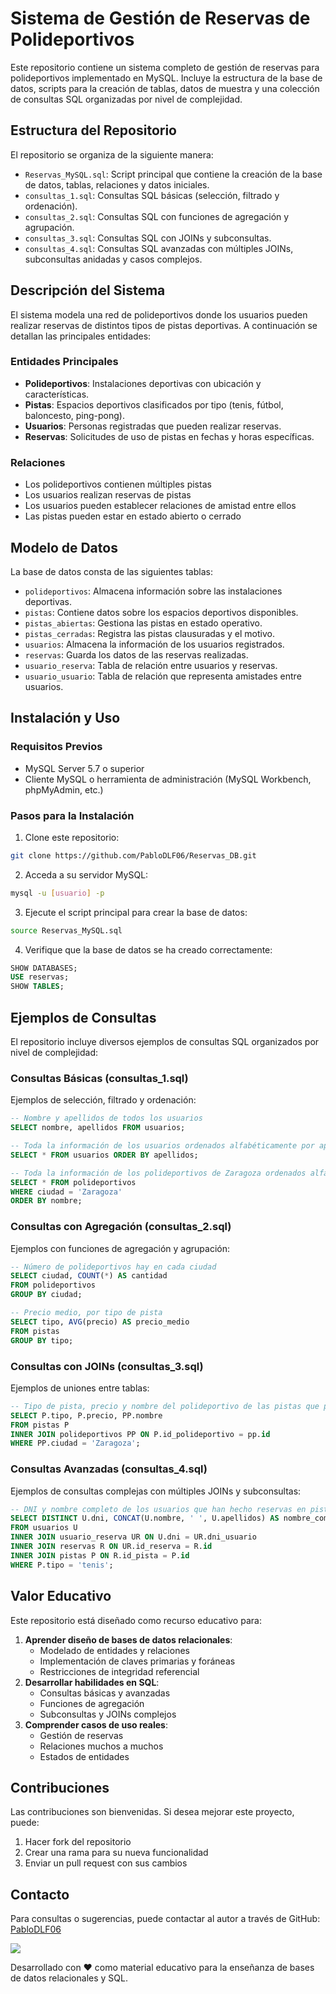 # Sistema de Gestión de Reservas de Polideportivos

Este repositorio contiene un sistema completo de gestión de reservas para polideportivos implementado en MySQL. Incluye la estructura de la base de datos, scripts para la creación de tablas, datos de muestra y una colección de consultas SQL organizadas por nivel de complejidad.

## Estructura del Repositorio

El repositorio se organiza de la siguiente manera:

- `Reservas_MySQL.sql`: Script principal que contiene la creación de la base de datos, tablas, relaciones y datos iniciales.
- `consultas_1.sql`: Consultas SQL básicas (selección, filtrado y ordenación).
- `consultas_2.sql`: Consultas SQL con funciones de agregación y agrupación.
- `consultas_3.sql`: Consultas SQL con JOINs y subconsultas.
- `consultas_4.sql`: Consultas SQL avanzadas con múltiples JOINs, subconsultas anidadas y casos complejos.


## Descripción del Sistema

El sistema modela una red de polideportivos donde los usuarios pueden realizar reservas de distintos tipos de pistas deportivas. A continuación se detallan las principales entidades:

### Entidades Principales

- **Polideportivos**: Instalaciones deportivas con ubicación y características.
- **Pistas**: Espacios deportivos clasificados por tipo (tenis, fútbol, baloncesto, ping-pong).
- **Usuarios**: Personas registradas que pueden realizar reservas.
- **Reservas**: Solicitudes de uso de pistas en fechas y horas específicas.


### Relaciones

- Los polideportivos contienen múltiples pistas
- Los usuarios realizan reservas de pistas
- Los usuarios pueden establecer relaciones de amistad entre ellos
- Las pistas pueden estar en estado abierto o cerrado


## Modelo de Datos

La base de datos consta de las siguientes tablas:

- `polideportivos`: Almacena información sobre las instalaciones deportivas.
- `pistas`: Contiene datos sobre los espacios deportivos disponibles.
- `pistas_abiertas`: Gestiona las pistas en estado operativo.
- `pistas_cerradas`: Registra las pistas clausuradas y el motivo.
- `usuarios`: Almacena la información de los usuarios registrados.
- `reservas`: Guarda los datos de las reservas realizadas.
- `usuario_reserva`: Tabla de relación entre usuarios y reservas.
- `usuario_usuario`: Tabla de relación que representa amistades entre usuarios.


## Instalación y Uso

### Requisitos Previos

- MySQL Server 5.7 o superior
- Cliente MySQL o herramienta de administración (MySQL Workbench, phpMyAdmin, etc.)


### Pasos para la Instalación

1. Clone este repositorio:

```bash
git clone https://github.com/PabloDLF06/Reservas_DB.git
```

2. Acceda a su servidor MySQL:

```bash
mysql -u [usuario] -p
```

3. Ejecute el script principal para crear la base de datos:

```bash
source Reservas_MySQL.sql
```

4. Verifique que la base de datos se ha creado correctamente:

```sql
SHOW DATABASES;
USE reservas;
SHOW TABLES;
```


## Ejemplos de Consultas

El repositorio incluye diversos ejemplos de consultas SQL organizados por nivel de complejidad:

### Consultas Básicas (consultas_1.sql)

Ejemplos de selección, filtrado y ordenación:

```sql
-- Nombre y apellidos de todos los usuarios
SELECT nombre, apellidos FROM usuarios;

-- Toda la información de los usuarios ordenados alfabéticamente por apellidos
SELECT * FROM usuarios ORDER BY apellidos;

-- Toda la información de los polideportivos de Zaragoza ordenados alfabéticamente por nombre
SELECT * FROM polideportivos
WHERE ciudad = 'Zaragoza'
ORDER BY nombre;
```


### Consultas con Agregación (consultas_2.sql)

Ejemplos con funciones de agregación y agrupación:

```sql
-- Número de polideportivos hay en cada ciudad
SELECT ciudad, COUNT(*) AS cantidad
FROM polideportivos
GROUP BY ciudad;

-- Precio medio, por tipo de pista
SELECT tipo, AVG(precio) AS precio_medio
FROM pistas
GROUP BY tipo;
```


### Consultas con JOINs (consultas_3.sql)

Ejemplos de uniones entre tablas:

```sql
-- Tipo de pista, precio y nombre del polideportivo de las pistas que pertenezcan a polideportivos de Zaragoza
SELECT P.tipo, P.precio, PP.nombre
FROM pistas P
INNER JOIN polideportivos PP ON P.id_polideportivo = pp.id
WHERE PP.ciudad = 'Zaragoza';
```


### Consultas Avanzadas (consultas_4.sql)

Ejemplos de consultas complejas con múltiples JOINs y subconsultas:

```sql
-- DNI y nombre completo de los usuarios que han hecho reservas en pistas de tenis
SELECT DISTINCT U.dni, CONCAT(U.nombre, ' ', U.apellidos) AS nombre_completo
FROM usuarios U
INNER JOIN usuario_reserva UR ON U.dni = UR.dni_usuario
INNER JOIN reservas R ON UR.id_reserva = R.id
INNER JOIN pistas P ON R.id_pista = P.id
WHERE P.tipo = 'tenis';
```


## Valor Educativo

Este repositorio está diseñado como recurso educativo para:

1. **Aprender diseño de bases de datos relacionales**:
    - Modelado de entidades y relaciones
    - Implementación de claves primarias y foráneas
    - Restricciones de integridad referencial
2. **Desarrollar habilidades en SQL**:
    - Consultas básicas y avanzadas
    - Funciones de agregación
    - Subconsultas y JOINs complejos
3. **Comprender casos de uso reales**:
    - Gestión de reservas
    - Relaciones muchos a muchos
    - Estados de entidades

## Contribuciones

Las contribuciones son bienvenidas. Si desea mejorar este proyecto, puede:

1. Hacer fork del repositorio
2. Crear una rama para su nueva funcionalidad
3. Enviar un pull request con sus cambios

## Contacto

Para consultas o sugerencias, puede contactar al autor a través de GitHub: [PabloDLF06](https://github.com/PabloDLF06)

<img src="https://user-images.githubusercontent.com/73097560/115834477-dbab4500-a447-11eb-908a-139a6edaec5c.gif">

Desarrollado con ❤️ como material educativo para la enseñanza de bases de datos relacionales y SQL.
